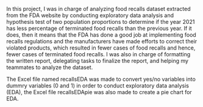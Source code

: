 In this project, I was in charge of analyzing food recalls dataset extracted from the FDA website by conducting exploratory data analysis and hypothesis test of two population proportions to determine if the year 2021 has less percentage of terminated food recalls than the previous year. If it does, then it means that the FDA has done a good job at implementing food recalls regulations and the manufacturers have made efforts to correct their violated products, which resulted in fewer cases of food recalls and hence, fewer cases of terminated food recalls. I was also in charge of formatting the written report, delegating tasks to finalize the report, and helping my teammates to analyze the dataset. 


The Excel file named recallsEDA was made to convert yes/no variables into dummry variables (0 and 1) in order to conduct exploratory data analysis (EDA), the Excel file recallsEDApie was also made to create a pie chart for EDA. 
